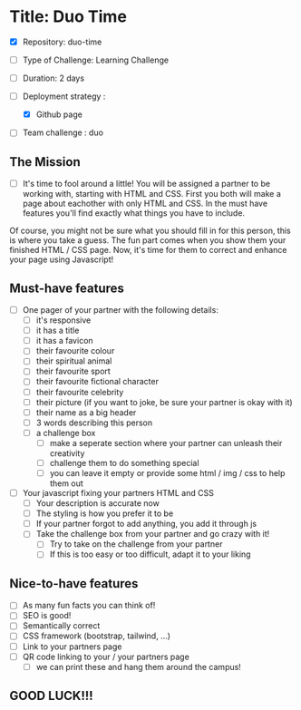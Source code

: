 # Title: Duo Time

- [x] Repository: duo-time
- [ ] Type of Challenge: Learning Challenge
- [ ] Duration: 2 days
- [ ] Deployment strategy : 
    - [x] Github page
- [ ] Team challenge : duo


## The Mission
- [ ] It's time to fool around a little! You will be assigned a partner to be working with, starting with HTML and CSS. First you both will make a page about eachother with only HTML and CSS. In the must have features you'll find exactly what things you have to include.

Of course, you might not be sure what you should fill in for this person, this is where you take a guess. The fun part comes when you show them your finished HTML / CSS page. Now, it's time for them to correct and enhance your page using Javascript!

## Must-have features
- [ ] One pager of your partner with the following details:
    - [ ] it's responsive
    - [ ] it has a title
    - [ ] it has a favicon
    - [ ] their favourite colour
    - [ ] their spiritual animal
    - [ ] their favourite sport
    - [ ] their favourite fictional character
    - [ ] their favourite celebrity
    - [ ] their picture (if you want to joke, be sure your partner is okay with it)
    - [ ] their name as a big header
    - [ ] 3 words describing this person
    - [ ] a challenge box
        - [ ] make a seperate section where your partner can unleash their creativity
        - [ ] challenge them to do something special
        - [ ] you can leave it empty or provide some html / img / css to help them out

- [ ] Your javascript fixing your partners HTML and CSS
    - [ ] Your description is accurate now
    - [ ] The styling is how you prefer it to be
    - [ ] If your partner forgot to add anything, you add it through js
    - [ ] Take the challenge box from your partner and go crazy with it!
        - [ ] Try to take on the challenge from your partner
        - [ ] If this is too easy or too difficult, adapt it to your liking

## Nice-to-have features
- [ ] As many fun facts you can think of!
- [ ] SEO is good!
- [ ] Semantically correct
- [ ] CSS framework (bootstrap, tailwind, ...)
- [ ] Link to your partners page
- [ ] QR code linking to your / your partners page
    - [ ] we can print these and hang them around the campus!

## GOOD LUCK!!!